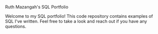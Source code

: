 Ruth Mazangah's SQL Portfolio

Welcome to my SQL portfolio! This code repository contains examples of SQL I've written. Feel free to take a look and reach out if you have any questions.
